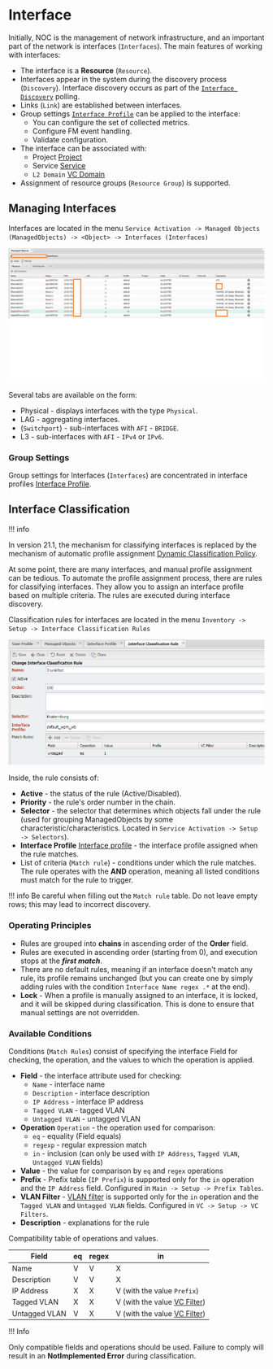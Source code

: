 # Interface

Initially, NOC is the management of network infrastructure, and an important part of the network is interfaces (`Interfaces`). The main features of working with interfaces:

* The interface is a **Resource** (`Resource`).
* Interfaces appear in the system during the discovery process (`Discovery`). Interface discovery occurs as part of the [`Interface Discovery`](../../discovery-reference/box/interface.md) polling.
* Links (`Link`) are established between interfaces.
* Group settings [`Interface Profile`](../interface-profile/index.md) can be applied to the interface:
    * You can configure the set of collected metrics.
    * Configure FM event handling.
    * Validate configuration.
* The interface can be associated with:
    * Project [Project]()
    * Service [Service](../service/index.md)
    * `L2 Domain` [VC Domain]()
* Assignment of resource groups (`Resource Group`) is supported.

## Managing Interfaces

Interfaces are located in the menu `Service Activation -> Managed Objects (ManagedObjects) -> <Object> -> Interfaces (Interfaces)`

![](interfaces-mo-physical-form.png)

Several tabs are available on the form:

* Physical - displays interfaces with the type `Physical`.
* LAG - aggregating interfaces.
* (`Switchport`) - sub-interfaces with `AFI` - `BRIDGE`.
* L3 - sub-interfaces with `AFI` - `IPv4` or `IPv6`.

### Group Settings

Group settings for Interfaces (`Interfaces`) are concentrated in interface profiles [Interface Profile](../interface-profile/index.md).

## Interface Classification

<!-- prettier-ignore -->
!!! info

  In version 21.1, the mechanism for classifying interfaces is replaced by the mechanism of automatic profile assignment [Dynamic Classification Policy](../dynamic-profile-classification/index.md).

At some point, there are many interfaces, and manual profile assignment can be tedious. To automate the profile assignment process, there are rules for classifying interfaces. They allow you to assign an interface profile based on multiple criteria. The rules are executed during interface discovery.

Classification rules for interfaces are located in the menu `Inventory -> Setup -> Interface Classification Rules`

![](iface_classification_rule_exmpl1.png)

Inside, the rule consists of:

* **Active** - the status of the rule (Active/Disabled).
* **Priority** - the rule's order number in the chain.
* **Selector** - the selector that determines which objects fall under the rule (used for grouping ManagedObjects by some characteristic/characteristics. Located in `Service Activation -> Setup -> Selectors`).
* **Interface Profile** [Interface profile](../interface-profile/index.md) - the interface profile assigned when the rule matches.
* List of criteria (`Match rule`) - conditions under which the rule matches. The rule operates with the **AND** operation, meaning all listed conditions must match for the rule to trigger.

<!-- prettier-ignore -->
!!! info 
  Be careful when filling out the `Match rule` table. Do not leave empty rows; this may lead to incorrect discovery.

### Operating Principles

* Rules are grouped into **chains** in ascending order of the **Order** field.
* Rules are executed in ascending order (starting from 0), and execution stops at the ***first match***.
* There are no default rules, meaning if an interface doesn't match any rule, its profile remains unchanged (but you can create one by simply adding rules with the condition `Interface Name regex .*` at the end).
* **Lock** - When a profile is manually assigned to an interface, it is locked, and it will be skipped during classification. This is done to ensure that manual settings are not overridden.

### Available Conditions

Conditions (`Match Rules`) consist of specifying the interface Field for checking, the operation, and the values to which the operation is applied.

* **Field** - the interface attribute used for checking:
  * `Name` - interface name
  * `Description` - interface description
  * `IP Address` - interface IP address
  * `Tagged VLAN` - tagged VLAN
  * `Untagged VLAN` - untagged VLAN
* **Operation** `Operation` - the operation used for comparison:
  * `eq` - equality (Field equals)
  * `regexp` - regular expression match
  * `in` - inclusion (can only be used with `IP Address`, `Tagged VLAN`, `Untagged VLAN` fields)
* **Value** - the value for comparison by `eq` and `regex` operations
* **Prefix** - Prefix table (`IP Prefix`) is supported only for the `in` operation and the `IP Address` field. Configured in `Main -> Setup -> Prefix Tables`.
* **VLAN Filter** - [VLAN filter](../vc-filter/index.md) is supported only for the `in` operation and the `Tagged VLAN` and `Untagged VLAN` fields. Configured in `VC -> Setup -> VC Filters`.
* **Description** - explanations for the rule

Compatibility table of operations and values.

| Field         | eq  | regex | in                                                    |
| ------------- | --- | ----- | ----------------------------------------------------- |
| Name          | V   | V     | X                                                     |
| Description   | V   | V     | X                                                     |
| IP Address    | X   | X     | V (with the value `Prefix`)                           |
| Tagged VLAN   | X   | X     | V (with the value [VC Filter](../vc-filter/index.md)) |
| Untagged VLAN | V   | X     | V (with the value [VC Filter](../vc-filter/index.md)) |

<!-- prettier-ignore -->
!!! Info

  Only compatible fields and operations should be used. Failure to comply will result in an **NotImplemented Error** during classification.

